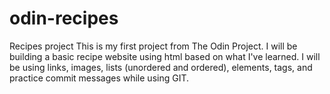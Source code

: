 # odin-recipes
Recipes project
This is my first project from The Odin Project. I will be building a basic recipe website using html based on what I've learned. I will be using links, images, lists (unordered and ordered), elements, tags, and practice commit messages while using GIT.